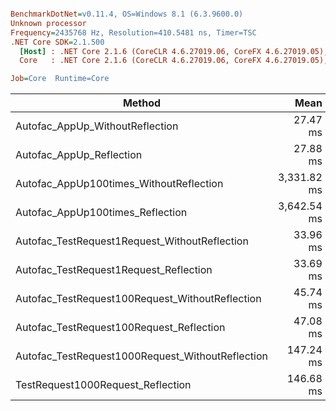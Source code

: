 ``` ini

BenchmarkDotNet=v0.11.4, OS=Windows 8.1 (6.3.9600.0)
Unknown processor
Frequency=2435768 Hz, Resolution=410.5481 ns, Timer=TSC
.NET Core SDK=2.1.500
  [Host] : .NET Core 2.1.6 (CoreCLR 4.6.27019.06, CoreFX 4.6.27019.05), 64bit RyuJIT  [AttachedDebugger]
  Core   : .NET Core 2.1.6 (CoreCLR 4.6.27019.06, CoreFX 4.6.27019.05), 64bit RyuJIT

Job=Core  Runtime=Core  

```
|                                           Method |        Mean |      Error |     StdDev | Rank |
|------------------------------------------------- |------------:|-----------:|-----------:|-----:|
|                  Autofac_AppUp_WithoutReflection |    27.47 ms |  0.5462 ms |   1.477 ms |    1 |
|                         Autofac_AppUp_Reflection |    27.88 ms |  0.5843 ms |   1.686 ms |    1 |
|          Autofac_AppUp100times_WithoutReflection | 3,331.82 ms | 69.8822 ms | 106.717 ms |    6 |
|                 Autofac_AppUp100times_Reflection | 3,642.54 ms | 81.2130 ms | 218.173 ms |    7 |
|    Autofac_TestRequest1Request_WithoutReflection |    33.96 ms |  0.7661 ms |   2.247 ms |    2 |
|           Autofac_TestRequest1Request_Reflection |    33.69 ms |  0.7249 ms |   2.115 ms |    2 |
|  Autofac_TestRequest100Request_WithoutReflection |    45.74 ms |  0.8822 ms |   1.265 ms |    3 |
|         Autofac_TestRequest100Request_Reflection |    47.08 ms |  0.9313 ms |   1.631 ms |    4 |
| Autofac_TestRequest1000Request_WithoutReflection |   147.24 ms |  2.3166 ms |   2.167 ms |    5 |
|                TestRequest1000Request_Reflection |   146.68 ms |  1.9856 ms |   1.760 ms |    5 |
